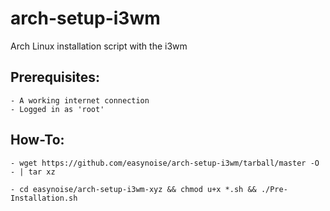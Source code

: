 # arch-setup-i3wm
Arch Linux installation script with the i3wm


## Prerequisites:
	- A working internet connection
	- Logged in as 'root'
	
## How-To:
	- wget https://github.com/easynoise/arch-setup-i3wm/tarball/master -O - | tar xz
		
	- cd easynoise/arch-setup-i3wm-xyz && chmod u+x *.sh && ./Pre-Installation.sh
